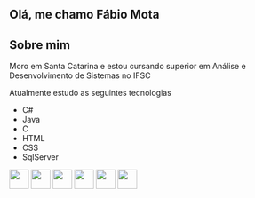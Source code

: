 ## Olá, me chamo Fábio Mota

<h2>Sobre mim</h2>
<p>Moro em Santa Catarina e estou cursando superior em Análise e Desenvolvimento de Sistemas no IFSC</p>
<p>Atualmente estudo as seguintes tecnologias</p>
<ul>
  <li>C#</li>
  <li>Java</li>
  <li>C</li>
  <li>HTML</li>
  <li>CSS</li>
  <li>SqlServer</li>
</ul>
<div>
  <img src="https://cdn.jsdelivr.net/gh/devicons/devicon@latest/icons/csharp/csharp-line.svg" width="35" height="35"/>
  <img src="https://cdn.jsdelivr.net/gh/devicons/devicon@latest/icons/java/java-plain.svg" width="35" height="35"/>
  <img src="https://cdn.jsdelivr.net/gh/devicons/devicon@latest/icons/c/c-line.svg" width="35" height="35"/>
  <img src="https://cdn.jsdelivr.net/gh/devicons/devicon@latest/icons/html5/html5-original.svg" width="35" height="35"/>
  <img src="https://cdn.jsdelivr.net/gh/devicons/devicon@latest/icons/css3/css3-original.svg" width="35" height="35"/>
  <img src="https://cdn.jsdelivr.net/gh/devicons/devicon@latest/icons/microsoftsqlserver/microsoftsqlserver-plain-wordmark.svg" width="35" height="35"/>       
</div>
          
